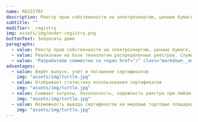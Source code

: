 ```yaml
---
name: REGISTRY
description: Реестр прав собственности на электроэнергию, ценные бумаги, недвижимость и пр
subtitle: ""
modifier: _registry
img: assets/img/onder-registry.png
buttonText: Запросить демо
paragraphs:
  - value: Реестр прав собственности на электроэнергию, ценные бумаги, недвижимость и пр.
  - value: Реализован на базе технологии распределенных реестров. Служит для выдачи и обращения цифровых активов, которые хранят право на собственность.
  - value: 'Разработали совместно со <span href="/" class="markdown__emphasized-text">StartBlock</span> на примере реестра зеленых сертификатов.'
advantages:
  - value: Ведёт выпуск, учёт и погашение сертификатов
    img: "assets/img/turtle.jpg"
  - value: Отображает статистику использования сертификатов
    img: "assets/img/turtle.jpg"
  - value: Снижает затраты, безопасность, надежность реестра при любом числе пользователей
    img: "assets/img/turtle.jpg"
  - value: Возможность вывода сертификатов на мировые торговые площадки
    img: "assets/img/turtle.jpg"
---
```

